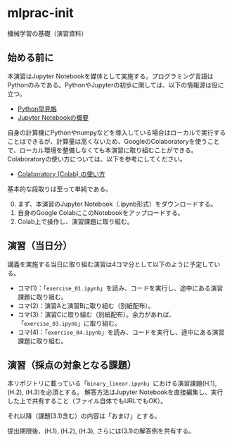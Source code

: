 # mlprac-init
機械学習の基礎（演習資料）

## 始める前に
本演習はJupyter Notebookを媒体として実施する。プログラミング言語はPythonのみである。PythonやJupyterの初歩に関しては、以下の情報源は役に立つ。

- [Python早見帳](https://chokkan.github.io/python/index.html)
- [Jupyter Notebookの概要](https://chokkan.github.io/python/jupyter.html)

自身の計算機にPythonやnumpyなどを導入している場合はローカルで実行することはできるが、計算量は高くないため、GoogleのColaboratoryを使うことで、ローカル環境を整備しなくても本演習に取り組むことができる。Colaboratoryの使い方については、以下を参考にしてください。

- [Colaboratory (Colab) の使い方](https://utokyo-ipp.github.io/1/1-0.html)

基本的な段取りは至って単純である。

0. まず、本演習のJupyter Notebook（.ipynb形式）をダウンロードする。
0. 自身のGoogle ColabにこのNotebookをアップロードする。
0. Colab上で操作し、演習課題に取り組む。

## 演習（当日分）
講義を実施する当日に取り組む演習は4コマ分として以下のように予定している。

- コマ(1)：「`exercise_01.ipynb`」を読み、コードを実行し、途中にある演習課題に取り組む。
- コマ(2)：演習Aと演習Bに取り組む（別紙配布）。
- コマ(3)：演習Cに取り組む（別紙配布）。余力があれば、「`exercise_03.ipynb`」に取り組む。
- コマ(4)：「`exercise_04.ipynb`」を読み、コードを実行し、途中にある演習課題に取り組む。

## 演習（採点の対象となる課題）
本リポジトリに載っている「`binary_linear.ipynb`」における演習課題(H.1), (H.2), (H.3)を必須とする。
解答方法はJupyter Notebookを直接編集し、実行した上で共有すること（ファイル自体でもURLでもOK）。

それ以降（課題(3.1)含む）の内容は「おまけ」とする。

提出期限後、(H.1), (H.2), (H.3), さらには(3.1)の解答例を共有する。
